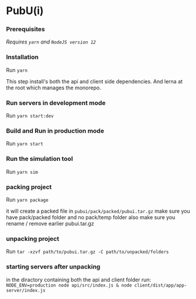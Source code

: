 # PubU(i)

### Prerequisites
*Requires `yarn` and `NodeJS version 12`*

### Installation 
Run `yarn`

This step install's both the api and client side dependencies. And lerna at the root which manages the monorepo. 

### Run servers in development mode
Run `yarn start:dev`

### Build and Run in production mode
Run `yarn start`

### Run the simulation tool
Run `yarn sim`

### packing project
Run `yarn package`

it will create a packed file in `pubui/pack/packed/pubui.tar.gz`
make sure you have pack/packed folder and no pack/temp folder
also make sure you rename / remove earlier pubui.tar.gz

### unpacking project
Run `tar -xzvf path/to/pubui.tar.gz -C path/to/unpacked/folders`

### starting servers after unpacking
in the diractory containing both the api and client folder run:
`NODE_ENV=production node api/src/index.js & node client/dist/app/app-server/index.js`

